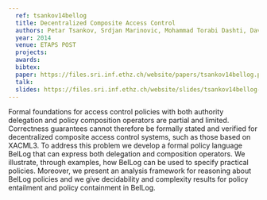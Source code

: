 ```yaml
---
  ref: tsankov14bellog
  title: Decentralized Composite Access Control
  authors: Petar Tsankov, Srdjan Marinovic, Mohammad Torabi Dashti, David Basin
  year: 2014
  venue: ETAPS POST
  projects: 
  awards:
  bibtex:
  paper: https://files.sri.inf.ethz.ch/website/papers/tsankov14bellog.pdf
  talk: 
  slides: https://files.sri.inf.ethz.ch/website/slides/tsankov14bellog-slides.pdf
---
```


Formal foundations for access control policies with both authority delegation and policy composition operators are partial and limited. Correctness guarantees cannot therefore be formally stated and verified for decentralized composite access control systems, such as those based on XACML3. To address this problem we develop a formal policy language BelLog that can express both delegation and composition operators. We illustrate, through examples, how BelLog can be used to specify practical policies. Moreover, we present an analysis framework for reasoning about BelLog policies and we give decidability and complexity results for policy entailment and policy containment in BelLog.
